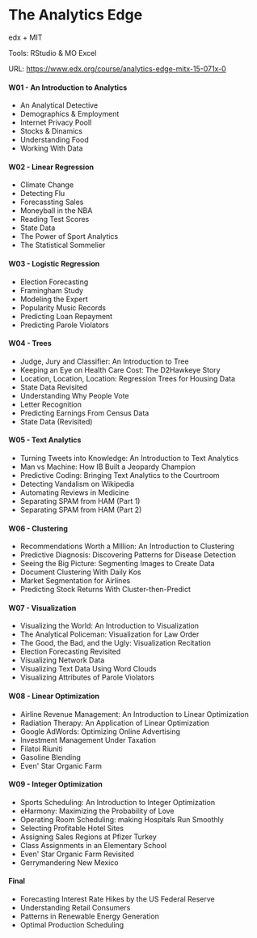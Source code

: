 # The Analytics Edge

edx + MIT

Tools: RStudio & MO Excel

URL: https://www.edx.org/course/analytics-edge-mitx-15-071x-0


#### W01 - An Introduction to Analytics

- An Analytical Detective
- Demographics & Employment
- Internet Privacy Pooll
- Stocks & Dinamics
- Understanding Food
- Working With Data


#### W02 - Linear Regression

- Climate Change
- Detecting Flu
- Forecassting Sales
- Moneyball in the NBA
- Reading Test Scores
- State Data
- The Power of Sport Analytics
- The Statistical Sommelier


#### W03 - Logistic Regression

- Election Forecasting
- Framingham Study
- Modeling the Expert
- Popularity Music Records
- Predicting Loan Repayment
- Predicting Parole Violators


#### W04 - Trees

- Judge, Jury and Classifier: An Introduction to Tree
- Keeping an Eye on Health Care Cost: The D2Hawkeye Story
- Location, Location, Location: Regression Trees for Housing Data
- State Data Revisited
- Understanding Why People Vote
- Letter Recognition
- Predicting Earnings From Census Data
- State Data (Revisited)

#### W05 - Text Analytics

- Turning Tweets into Knowledge: An Introduction to Text Analytics
- Man vs Machine: How IB Built a Jeopardy Champion
- Predictive Coding: Bringing Text Analytics to the Courtroom
- Detecting Vandalism on Wikipedia
- Automating Reviews in Medicine
- Separating SPAM from HAM (Part 1)
- Separating SPAM from HAM (Part 2) 

#### W06 - Clustering

- Recommendations Worth a MIllion: An Introduction to Clustering
- Predictive Diagnosis: Discovering Patterns for Disease Detection
- Seeing the Big Picture: Segmenting Images to Create Data
- Document Clustering With Daily Kos
- Market Segmentation for Airlines
- Predicting Stock Returns With Cluster-then-Predict

#### W07 - Visualization

- Visualizing the World: An Introduction to Visualization
- The Analytical Policeman: Visualization for Law Order
- The Good, the Bad, and the Ugly: Visualization Recitation
- Election Forecasting Revisited
- Visualizing Network Data
- Visualizing Text Data Using Word Clouds
- Visualizing Attributes of Parole Violators

#### W08 - Linear Optimization

- Airline Revenue Management: An Introduction to Linear Optimization
- Radiation Therapy: An Application of Linear Optimization
- Google AdWords: Optimizing Online Advertising
- Investment Management Under Taxation
- Filatoi Riuniti
- Gasoline Blending
- Even' Star Organic Farm

#### W09 - Integer Optimization

- Sports Scheduling: An Introduction to Integer Optimization
- eHarmony: Maximizing the Probability of Love
- Operating Room Scheduling: making Hospitals Run Smoothly
- Selecting Profitable Hotel Sites
- Assigning Sales Regions at Pfizer Turkey
- Class Assignments in an Elementary School
- Even' Star Organic Farm Revisited
- Gerrymandering New Mexico

#### Final

- Forecasting Interest Rate Hikes by the US Federal Reserve
- Understanding Retail Consumers
- Patterns in Renewable Energy Generation
- Optimal Production Scheduling

